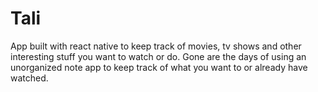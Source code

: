 # Tali

App built with react native to keep track of movies, tv shows and other interesting stuff you want to watch or do. Gone are the days of using an unorganized note app to keep track of what you want to or already have watched.
